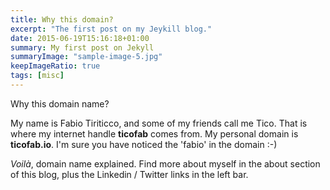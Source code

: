 ```yaml
---
title: Why this domain?
excerpt: "The first post on my Jeykill blog."
date: 2015-06-19T15:16:18+01:00
summary: My first post on Jekyll
summaryImage: "sample-image-5.jpg"
keepImageRatio: true
tags: [misc]
---
```


Why this domain name?

My name is Fabio Tiriticco, and some of my friends call me Tico. That is where my internet handle **ticofab** comes from. My personal domain is **ticofab.io**. I'm sure you have noticed the 'fabio' in the domain :-)

*Voilà*, domain name explained. Find more about myself in the about section of this blog, plus the Linkedin / Twitter links in the left bar.